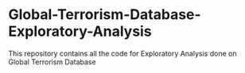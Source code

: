 # Global-Terrorism-Database-Exploratory-Analysis
This repository contains all the code for Exploratory Analysis done on Global Terrorism Database
